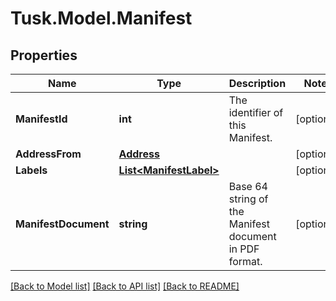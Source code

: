 # Tusk.Model.Manifest

## Properties

Name | Type | Description | Notes
------------ | ------------- | ------------- | -------------
**ManifestId** | **int** | The identifier of this Manifest. | [optional] 
**AddressFrom** | [**Address**](Address.md) |  | [optional] 
**Labels** | [**List&lt;ManifestLabel&gt;**](ManifestLabel.md) |  | [optional] 
**ManifestDocument** | **string** | Base 64 string of the Manifest document in PDF format. | [optional] 

[[Back to Model list]](../README.md#documentation-for-models) [[Back to API list]](../README.md#documentation-for-api-endpoints) [[Back to README]](../README.md)

